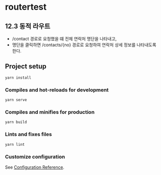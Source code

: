 # routertest

## 12.3 동적 라우트
- /contact 경로로 요청했을 떄 전체 연락처 명단을 나타내고, 
- 명단을 클릭하면 /contacts/{no} 경로로 요청하여 연락처 상세 정보를 나타내도록 한다.

## Project setup
```
yarn install
```

### Compiles and hot-reloads for development
```
yarn serve
```

### Compiles and minifies for production
```
yarn build
```

### Lints and fixes files
```
yarn lint
```

### Customize configuration
See [Configuration Reference](https://cli.vuejs.org/config/).
